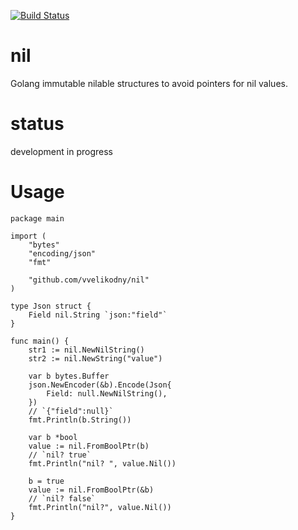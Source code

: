 [![Build Status](https://travis-ci.com/vvelikodny/nil.svg?branch=main)](https://travis-ci.com/vvelikodny/nil)

# nil
Golang immutable nilable structures to avoid pointers for nil values.

# status

development in progress

# Usage

```golang
package main

import (
	"bytes"
	"encoding/json"
	"fmt"

	"github.com/vvelikodny/nil"
)

type Json struct {
	Field nil.String `json:"field"`
}

func main() {
	str1 := nil.NewNilString()
	str2 := nil.NewString("value")

	var b bytes.Buffer
	json.NewEncoder(&b).Encode(Json{
		Field: null.NewNilString(),
	})
	// `{"field":null}`
	fmt.Println(b.String())

    var b *bool
    value := nil.FromBoolPtr(b)
    // `nil? true`
    fmt.Println("nil? ", value.Nil())

    b = true
    value := nil.FromBoolPtr(&b)
    // `nil? false`
    fmt.Println("nil?", value.Nil())
}
```
